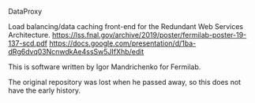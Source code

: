 
DataProxy

Load balancing/data caching front-end for the Redundant Web Services Architecture.
https://lss.fnal.gov/archive/2019/poster/fermilab-poster-19-137-scd.pdf
https://docs.google.com/presentation/d/1ba-dRg6dvq03NcnwdkAe4ssSw5JIfXhb/edit

This is software written by Igor Mandrichenko for Fermilab.

The original repository was lost when he passed away, so this does not have the early history.


